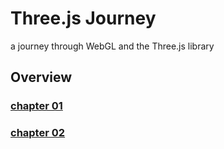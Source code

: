 # Three.js Journey

a journey through WebGL and the Three.js library


## Overview


### [chapter 01](src/ch_01/README.md)
### [chapter 02](src/ch_02/README.md)
